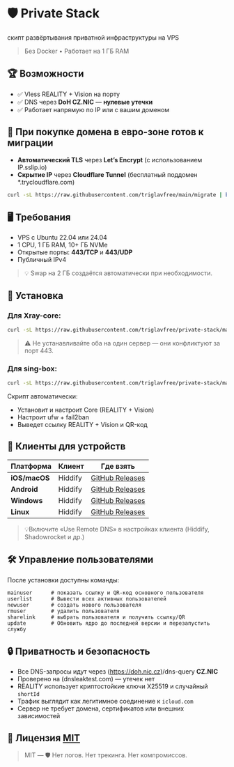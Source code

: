 # 🛡️ Private Stack

скипт развёртывания приватной инфраструктуры на VPS 
> Без Docker • Работает на 1 ГБ RAM

##  🏆 Возможности

- ✅ Vless REALITY + Vision на порту
- ✅ DNS через **DoH CZ.NIC** — **нулевые утечки**
- ✅ Работает напрямую по IP или с вашим доменом

## 🎯 При покупке домена в евро-зоне готов к миграции

- **Автоматический TLS** через **Let’s Encrypt** (с использованием IP.sslip.io)
- **Скрытие IP** через **Cloudflare Tunnel** (бесплатный поддомен *.trycloudflare.com)

```bash
curl -sL https://raw.githubusercontent.com/triglavfree/main/migrate | bash
```

## 🖥️ Требования
- VPS с Ubuntu 22.04 или 24.04
- 1 CPU, 1 ГБ RAM, 10+ ГБ NVMe
- Открытые порты: **443/TCP** и **443/UDP**
- Публичный IPv4
> 💡 Swap на 2 ГБ создаётся автоматически при необходимости.

## 🚀 Установка

### Для Xray-core:
```bash
curl -sL https://raw.githubusercontent.com/triglavfree/private-stack/main/xray-core | bash
```
> ⚠️ Не устанавливайте оба на один сервер — они конфликтуют за порт 443.

### Для sing-box:
```bash
curl -sL https://raw.githubusercontent.com/triglavfree/private-stack/main/sing-box | bash
```
Скрипт автоматически:
- Установит и настроит Core (REALITY + Vision)
- Настроит ufw + fail2ban
- Выведет ссылку REALITY + Vision и QR-код

## 📱 Клиенты для устройств

| Платформа     | Клиент   | Где взять                     |
|---------------|----------|-------------------------------|
| **iOS/macOS** | Hiddify  | [GitHub Releases](https://github.com/hiddify/hiddify-app/releases)|
| **Android**   | Hiddify  | [GitHub Releases](https://github.com/hiddify/hiddify-app/releases) |
| **Windows**   | Hiddify  | [GitHub Releases](https://github.com/hiddify/hiddify-app/releases) |
| **Linux**     | Hiddify  | [GitHub Releases](https://github.com/hiddify/hiddify-app/releases) |

>💡Включите «Use Remote DNS» в настройках клиента (Hiddify, Shadowrocket и др.)
>
## 🛠 Управление пользователями

После установки доступны команды:
```
mainuser      # показать ссылку и QR-код основного пользователя
userlist      # Вывести всех активных пользователей
newuser       # создать нового пользователя
rmuser        # удалить пользователя
sharelink     # выбрать пользователя и получить ссылку/QR
update        # Обновить ядро до последней версии и перезапустить службу
```
## 🔒 Приватность и безопасность
- Все DNS-запросы идут через (https://doh.nic.cz)/dns-query **CZ.NIC**
- Проверено на (dnsleaktest.com) — утечек нет
- REALITY использует криптостойкие ключи X25519 и случайный `shortId`
- Трафик выглядит как легитимное соединение к `icloud.com`
- Сервер не требует домена, сертификатов или внешних зависимостей

## 📜 Лицензия [MIT](LICENSE)
>MIT — 🛡️ Нет логов. Нет трекинга. Нет компромиссов. 
